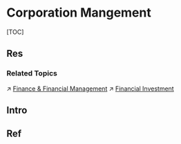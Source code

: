 # Corporation Mangement

[TOC]



## Res
### Related Topics
↗ [Finance & Financial Management](../../../Economics%20&%20Finance/🏦%20Finance%20&%20Financial%20Management/Finance%20&%20Financial%20Management.md)
↗ [Financial Investment](../../../Economics%20&%20Finance/🏦%20Finance%20&%20Financial%20Management/Financial%20Investment/Financial%20Investment.md)



## Intro



## Ref
